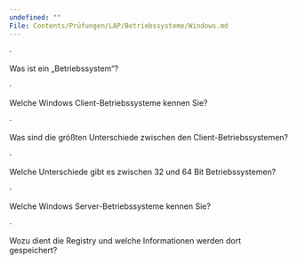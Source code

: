 ```yaml
---
undefined: ""
File: Contents/Prüfungen/LAP/Betriebssysteme/Windows.md
---
```



·

Was ist ein „Betriebssystem“?

·

Welche Windows Client-Betriebssysteme kennen Sie?

·

Was sind die größten Unterschiede zwischen den Client-Betriebssystemen?

·

Welche Unterschiede gibt es zwischen 32 und 64 Bit Betriebssystemen?

·

Welche Windows Server-Betriebssysteme kennen Sie?

·

Wozu dient die Registry und welche Informationen werden dort gespeichert?
